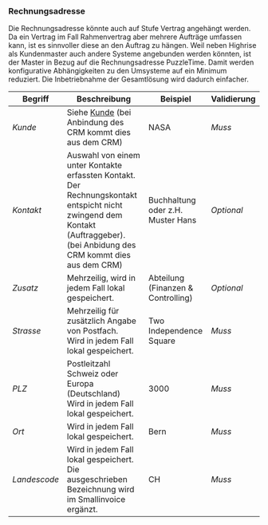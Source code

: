 ### Rechnungsadresse

Die Rechnungsadresse könnte auch auf Stufe Vertrag angehängt werden. Da ein Vertrag im Fall Rahmenvertrag aber mehrere Aufträge umfassen kann, ist es sinnvoller diese an den Auftrag zu hängen. Weil neben Highrise als Kundenmaster auch andere Systeme angebunden werden könnten, ist der Master in Bezug auf die Rechnungsadresse PuzzleTime. Damit werden konfigurative Abhängigkeiten zu den Umsysteme auf ein Minimum reduziert. Die Inbetriebnahme der Gesamtlösung wird dadurch einfacher.

| Begriff | Beschreibung | Beispiel | Validierung |
| --- | --- | --- | --- |
| _Kunde_ | Siehe [Kunde](model/customer.md) (bei Anbindung des CRM kommt dies aus dem CRM) | NASA | _Muss_ |
| _Kontakt_ | Auswahl von einem unter Kontakte erfassten Kontakt. Der Rechnungskontakt entspicht nicht zwingend dem Kontakt (Auftraggeber). (bei Anbidung des CRM kommt dies aus dem CRM) | Buchhaltung oder z.H. Muster Hans | _Optional_ |
| _Zusatz_ | Mehrzeilig, wird in jedem Fall lokal gespeichert. | Abteilung (Finanzen & Controlling) | _Optional_ |
| _Strasse_ | Mehrzeilig für zusätzlich Angabe von Postfach. <br />Wird in jedem Fall lokal gespeichert. | Two Independence Square | _Muss_ |
| _PLZ_ | Postleitzahl Schweiz oder Europa (Deutschland) <br />Wird in jedem Fall lokal gespeichert. | 3000 | _Muss_ |
| _Ort_ | Wird in jedem Fall lokal gespeichert. | Bern | _Muss_ |
| _Landescode_ | Wird in jedem Fall lokal gespeichert. Die ausgeschrieben Bezeichnung wird im Smallinvoice ergänzt. | CH | _Muss_ |
